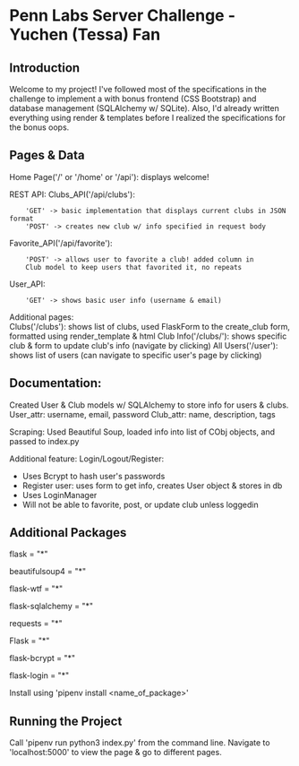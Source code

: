 # Penn Labs Server Challenge - Yuchen (Tessa) Fan

## Introduction
Welcome to my project! I've followed most of the specifications in the challenge to 
implement a  with bonus frontend (CSS Bootstrap) and database management
(SQLAlchemy w/ SQLite). Also, I'd already written everything using render & templates 
before I realized the specifications for the bonus oops. 

## Pages & Data
Home Page('/' or '/home' or '/api'): displays welcome!

REST API: 
Clubs_API('/api/clubs'): 

		'GET' -> basic implementation that displays current clubs in JSON format
		'POST' -> creates new club w/ info specified in request body
Favorite_API('/api/favorite'): 

		'POST' -> allows user to favorite a club! added column in 
		Club model to keep users that favorited it, no repeats
User_API: 
		
		'GET' -> shows basic user info (username & email)

Additional pages:  
Clubs('/clubs'): shows list of clubs, used FlaskForm to the create_club form, formatted using
		render_template & html
Club Info('/clubs/<clubname>'): shows specific club & form to update club's info (navigate by clicking)
All Users('/user'): shows list of users (can navigate to specific user's page by clicking)

## Documentation: 
Created User & Club models w/ SQLAlchemy to store info for users & clubs.
User_attr: username, email, password
Club_attr: name, description, tags

Scraping: Used Beautiful Soup, loaded info into list of CObj objects, and passed to index.py

Additional feature: 
Login/Logout/Register: 
- Uses Bcrypt to hash user's passwords
- Register user: uses form to get info, creates User object & stores in db
- Uses LoginManager 
- Will not be able to favorite, post, or update club unless loggedin

## Additional Packages
flask = "*"

beautifulsoup4 = "*"

flask-wtf = "*"

flask-sqlalchemy = "*"

requests = "*"

Flask = "*"

flask-bcrypt = "*"

flask-login = "*"

Install using 'pipenv install <name_of_package>'

## Running the Project
Call 'pipenv run python3 index.py' from the command line.
Navigate to 'localhost:5000' to view the page & go to different pages.



